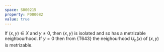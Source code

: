 ```yaml
---
space: S000215
property: P000082
value: true
---
```


If $(x, y)\in X$ and $y\neq 0$, then $(x, y)$ is isolated and so has a metrizable neighbourhood. If $y = 0$ then from {T643} the neighourhood $U_n(x)$ of $(x, y)$ is metrizable.
